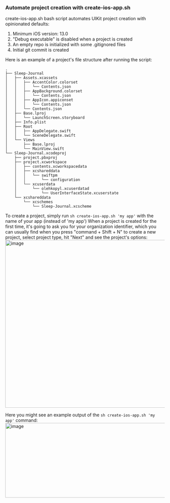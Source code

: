 ### Automate project creation with create-ios-app.sh


create-ios-app.sh bash script automates UIKit project creation with opinionated defaults:
1. Minimum iOS version: 13.0
2. "Debug executable" is disabled when a project is created
3. An empty repo is initialized with some .gitignored files
4. Initial git commit is created

Here is an example of a project's file structure after running the script:
```
.
├── Sleep-Journal
│   ├── Assets.xcassets
│   │   ├── AccentColor.colorset
│   │   │   └── Contents.json
│   │   ├── AppBackground.colorset
│   │   │   └── Contents.json
│   │   ├── AppIcon.appiconset
│   │   │   └── Contents.json
│   │   └── Contents.json
│   ├── Base.lproj
│   │   └── LaunchScreen.storyboard
│   ├── Info.plist
│   ├── Root
│   │   ├── AppDelegate.swift
│   │   └── SceneDelegate.swift
│   └── Views
│       ├── Base.lproj
│       └── MainView.swift
└── Sleep-Journal.xcodeproj
    ├── project.pbxproj
    ├── project.xcworkspace
    │   ├── contents.xcworkspacedata
    │   ├── xcshareddata
    │   │   └── swiftpm
    │   │       └── configuration
    │   └── xcuserdata
    │       └── olehkopyl.xcuserdatad
    │           └── UserInterfaceState.xcuserstate
    └── xcshareddata
        └── xcschemes
            └── Sleep-Journal.xcscheme
```

To create a project, simply run `sh create-ios-app.sh 'my app'` with the name of your app (instead of 'my app')
When a project is created for the first time, it's going to ask you for your organization identifier, which you can usually find when you press "command + Shift + N" to create a new project, select project type, hit "Next" and see the project's options:
<img width="738" height="530" alt="image" src="https://github.com/user-attachments/assets/fca6d456-5277-414b-b7d0-01480e93662c" />

Here you might see an example output of the `sh create-ios-app.sh 'my app'` command:
<img width="701" height="236" alt="image" src="https://github.com/user-attachments/assets/459ce064-2627-47fd-849d-3d5d3e5e60ea" />

